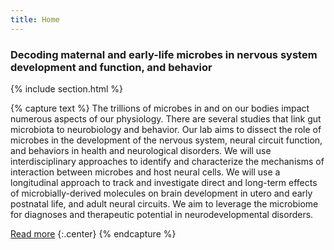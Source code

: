 ```yaml
---
title: Home
---
```


### Decoding maternal and early-life microbes in nervous system development and function, and behavior

{% include section.html %}

{% capture text %}
The trillions of microbes in and on our bodies impact numerous aspects of our physiology. There are several studies that link gut microbiota to neurobiology and behavior. Our lab aims to dissect the role of microbes in the development of the nervous system, neural circuit function, and behaviors in health and neurological disorders. We will use interdisciplinary approaches to identify and characterize the mechanisms of interaction between microbes and host neural cells. We will use a longitudinal approach to track and investigate direct and long-term effects of microbially-derived molecules on brain development in utero and early postnatal life, and adult neural circuits. We aim to leverage the microbiome for diagnoses and therapeutic potential in neurodevelopmental disorders.

[Read more](research)
{:.center}
{% endcapture %}

